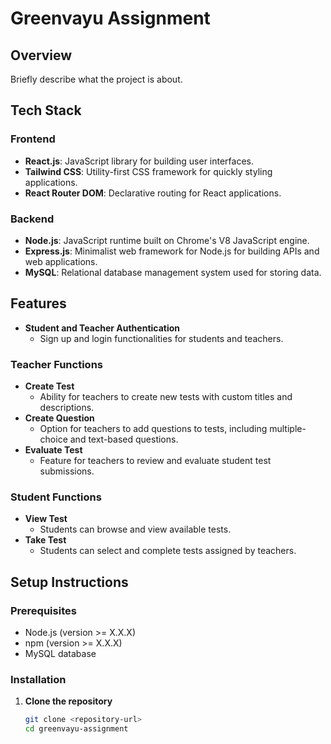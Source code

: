 # Greenvayu Assignment

## Overview
Briefly describe what the project is about.

## Tech Stack

### Frontend
- **React.js**: JavaScript library for building user interfaces.
- **Tailwind CSS**: Utility-first CSS framework for quickly styling applications.
- **React Router DOM**: Declarative routing for React applications.

### Backend
- **Node.js**: JavaScript runtime built on Chrome's V8 JavaScript engine.
- **Express.js**: Minimalist web framework for Node.js for building APIs and web applications.
- **MySQL**: Relational database management system used for storing data.

## Features
- **Student and Teacher Authentication**
  - Sign up and login functionalities for students and teachers.

### Teacher Functions
- **Create Test**
  - Ability for teachers to create new tests with custom titles and descriptions.
- **Create Question**
  - Option for teachers to add questions to tests, including multiple-choice and text-based questions.
- **Evaluate Test**
  - Feature for teachers to review and evaluate student test submissions.

### Student Functions
- **View Test**
  - Students can browse and view available tests.
- **Take Test**
  - Students can select and complete tests assigned by teachers.

## Setup Instructions

### Prerequisites
- Node.js (version >= X.X.X)
- npm (version >= X.X.X)
- MySQL database

### Installation
1. **Clone the repository**
   ```bash
   git clone <repository-url>
   cd greenvayu-assignment
